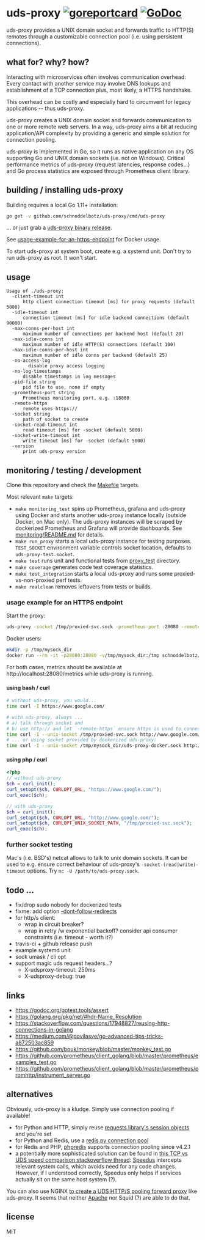 # uds-proxy [![goreportcard](https://goreportcard.com/badge/github.com/schnoddelbotz/uds-proxy)](https://goreportcard.com/report/github.com/schnoddelbotz/uds-proxy) [![GoDoc](https://godoc.org/github.com/PuerkitoBio/rehttp?status.png)](godoc)

uds-proxy provides a UNIX domain socket and forwards traffic to HTTP(S) remotes
through a customizable connection pool (i.e. using persistent connections).

## what for? why? how?
Interacting with microservices often involves communication overhead: Every contact
with another service may involve DNS lookups and establishment of a TCP connection
plus, most likely, a HTTPS handshake.

This overhead can be costly and especially hard to circumvent for legacy applications -- thus uds-proxy.

uds-proxy creates a UNIX domain socket and forwards communication to one or more
remote web servers. In a way, uds-proxy aims a bit at reducing application/API complexity by
providing a generic and simple solution for connection pooling.

uds-proxy is implemented in Go, so it runs as native application on any
OS supporting Go and UNIX domain sockets (i.e. not on Windows). Critical
performance metrics of uds-proxy (request latencies, response codes...)
and Go process statistics are exposed through Prometheus client library.

## building / installing uds-proxy

Building requires a local Go 1.11+ installation:

```bash
go get -v github.com/schnoddelbotz/uds-proxy/cmd/uds-proxy
```

... or just grab a [uds-proxy binary release](https://github.com/schnoddelbotz/uds-proxy/releases).

See [usage-example-for-an-https-endpoint](#usage-example-for-an-https-endpoint) for Docker usage.

To start uds-proxy at system boot, create e.g. a systemd unit.
Don't try to run uds-proxy as root. It won't start.

## usage

```
Usage of ./uds-proxy:
  -client-timeout int
      http client connection timeout [ms] for proxy requests (default 5000)
  -idle-timeout int
      connection timeout [ms] for idle backend connections (default 90000)
  -max-conns-per-host int
      maximum number of connections per backend host (default 20)
  -max-idle-conns int
      maximum number of idle HTTP(S) connections (default 100)
  -max-idle-conns-per-host int
      maximum number of idle conns per backend (default 25)
  -no-access-log
    	disable proxy access logging
  -no-log-timestamps
      disable timestamps in log messages
  -pid-file string
      pid file to use, none if empty
  -prometheus-port string
      Prometheus monitoring port, e.g. :18080
  -remote-https
      remote uses https://
  -socket string
      path of socket to create
  -socket-read-timeout int
      read timeout [ms] for -socket (default 5000)
  -socket-write-timeout int
      write timeout [ms] for -socket (default 5000)
  -version
      print uds-proxy version
```

## monitoring / testing / development

Clone this repository and check the [Makefile](Makefile) targets.

Most relevant `make` targets:

- `make monitoring_test` spins up Prometheus, grafana and uds-proxy using Docker and
  starts another uds-proxy instance locally (outside Docker, on Mac only). The uds-proxy instances will be
  scraped by dockerized Prometheus and Grafana will provide dashboards.
  See [monitoring/README.md](monitoring/README.md) for details.
- `make run_proxy` starts a local uds-proxy instance for testing purposes.
  `TEST_SOCKET` environment variable controls socket location, defaults
  to `uds-proxy-test.socket`.
- `make test` runs unit and functional tests from [proxy_test](proxy_test) directory.
- `make coverage` generates code test coverage statistics.
- `make test_integration` starts a local uds-proxy and runs some proxied-vs-non-proxied perf tests.
- `make realclean` removes leftovers from tests or builds.

### usage example for an HTTPS endpoint
Start the proxy:

```bash
uds-proxy -socket /tmp/proxied-svc.sock -prometheus-port :28080 -remote-https
```

Docker users:

```bash
mkdir -p /tmp/mysock_dir
docker run --rm -it -p28080:28080 -v/tmp/mysock_dir:/tmp schnoddelbotz/uds-proxy
```

For both cases, metrics should be available at http://localhost:28080/metrics while uds-proxy is running.

#### using bash / curl
```bash
# without uds-proxy, you would...
time curl -I https://www.google.com/

# with uds-proxy, always ...
# a) talk through socket and
# b) use http:// and let `-remote-https` ensure https is used to connect to remote hosts
time curl -I --unix-socket /tmp/proxied-svc.sock http://www.google.com/
# ... or using socket provided by dockerized uds-proxy:
time curl -I --unix-socket /tmp/mysock_dir/uds-proxy-docker.sock http://www.google.com/
```

#### using php / curl
```php
<?php
// without uds-proxy
$ch = curl_init();
curl_setopt($ch, CURLOPT_URL, "https://www.google.com/");
curl_exec($ch);

// with uds-proxy
$ch = curl_init();
curl_setopt($ch, CURLOPT_URL, "http://www.google.com/");
curl_setopt($ch, CURLOPT_UNIX_SOCKET_PATH, "/tmp/proxied-svc.sock");
curl_exec($ch);
```

### further socket testing

Mac's (i.e. BSD's) netcat allows to talk to unix domain sockets.
It can be used to e.g. ensure correct behaviour of uds-proxy's
`-socket-(read|write)-timeout` options. Try `nc -U /path/to/uds-proxy.sock`.

## todo ...

- fix/drop sudo nobody for dockerized tests
- fixme: add option [-dont-follow-redirects](https://stackoverflow.com/questions/23297520/how-can-i-make-the-go-http-client-not-follow-redirects-automatically)
- for http/s client:
  - wrap in circuit breaker?
  - wrap in retry /w exponential backoff? consider api consumer constraints (i.e. timeout - worth it?)
- travis-ci + github release push
- example systemd unit
- sock umask / cli opt
- support magic uds request headers...?
  - X-udsproxy-timeout: 250ms
  - X-udsproxy-debug: true

## links

- https://godoc.org/gotest.tools/assert
- https://golang.org/pkg/net/#hdr-Name_Resolution
- https://stackoverflow.com/questions/17948827/reusing-http-connections-in-golang
- https://medium.com/@povilasve/go-advanced-tips-tricks-a872503ac859
- https://github.com/bouk/monkey/blob/master/monkey_test.go
- https://github.com/prometheus/client_golang/blob/master/prometheus/examples_test.go
- https://github.com/prometheus/client_golang/blob/master/prometheus/promhttp/instrument_server.go

## alternatives

Obviously, uds-proxy is a kludge. Simply use connection pooling if available!

- for Python and HTTP, simply reuse [requests library's session objects](https://2.python-requests.org/en/master/user/advanced/#session-objects) and you're set
- for Python and Redis, use a [redis.py connection pool](https://github.com/andymccurdy/redis-py#connection-pools)
- for Redis and PHP, [phpredis](https://github.com/phpredis/phpredis) supports connection pooling since v4.2.1
- a potentially more sophisticated solution can be found in
  [this TCP vs UDS speed comparison stackoverflow thread](https://stackoverflow.com/questions/14973942/performance-tcp-loopback-connection-vs-unix-domain-socket):
  [Speedus](http://speedus.torusware.com/) intercepts relevant system calls, which avoids
  need for any code changes. However, if I understood correctly, Speedus only helps if
  services actually sit on the same host system (?).

You can also use NGINX [to create a UDS HTTP/S pooling forward proxy](https://serverfault.com/questions/899109/universal-persistent-connection-pool-proxy-with-nginx) like uds-proxy.
It seems that neither [Apache](https://bz.apache.org/bugzilla/show_bug.cgi?id=55898)
nor Squid (?) are able to do that.

## license

MIT
